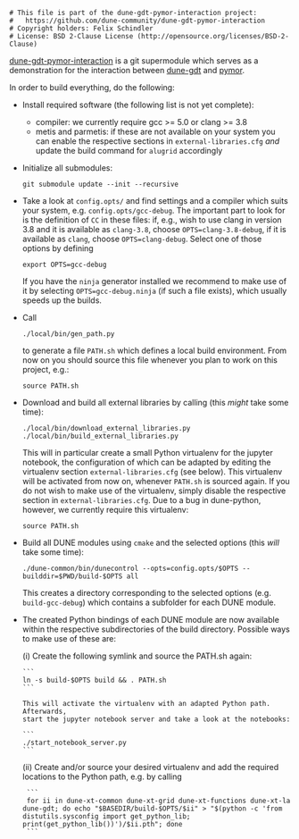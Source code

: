 ```
# This file is part of the dune-gdt-pymor-interaction project:
#   https://github.com/dune-community/dune-gdt-pymor-interaction
# Copyright holders: Felix Schindler
# License: BSD 2-Clause License (http://opensource.org/licenses/BSD-2-Clause)
```

[dune-gdt-pymor-interaction](https://github.com/dune-community/dune-gdt-pymor-interaction)
is a git supermodule which serves as a demonstration for the interaction between
[dune-gdt](https://github.com/dune-community/dune-gdt) and [pymor](http://pymor.org).

In order to build everything, do the following:

* Install required software (the following list is not yet complete):

  - compiler: we currently require gcc >= 5.0 or clang >= 3.8
  - metis and parmetis: if these are not available on your system you can enable the
    respective sections in `external-libraries.cfg` _and_ update the build command
    for `alugrid` accordingly

* Initialize all submodules:

  ```
  git submodule update --init --recursive
  ```
  
* Take a look at `config.opts/` and find settings and a compiler which suits your
  system, e.g. `config.opts/gcc-debug`. The important part to look for is the
  definition of `CC` in these files: if, e.g., wish to use clang in version 3.8 and
  it is available as `clang-3.8`, choose `OPTS=clang-3.8-debug`, if it is available
  as `clang`, choose `OPTS=clang-debug`. Select one of those options by defining
  
  ```
  export OPTS=gcc-debug
  ```

  If you have the `ninja` generator installed we recommend to make use of it by
  selecting `OPTS=gcc-debug.ninja` (if such a file exists), which usually speeds up
  the builds.
  
* Call

  ```
  ./local/bin/gen_path.py
  ```
  
  to generate a file `PATH.sh` which defines a local build environment. From now
  on you should source this file whenever you plan to work on this project, e.g.:
  
  ```
  source PATH.sh
  ```

* Download and build all external libraries by calling (this _might_ take some time):

  ```
  ./local/bin/download_external_libraries.py
  ./local/bin/build_external_libraries.py
  ```

  This will in particular create a small Python virtualenv for the jupyter notebook,
  the configuration of which can be adapted by editing the virtualenv section
  `external-libraries.cfg` (see below). This virtualenv will be activated from now on,
  whenever `PATH.sh` is sourced again. If you do not wish to make use of the virtualenv,
  simply disable the respective section in `external-libraries.cfg`. Due to a bug in
  dune-python, however, we currently require this virtualenv:

  ```
  source PATH.sh
  ```

* Build all DUNE modules using `cmake` and the selected options (this _will_ take
  some time):

  ```
  ./dune-common/bin/dunecontrol --opts=config.opts/$OPTS --builddir=$PWD/build-$OPTS all
  ```
  
  This creates a directory corresponding to the selected options
  (e.g. `build-gcc-debug`) which contains a subfolder for each DUNE module.

* The created Python bindings of each DUNE module are now available within the
  respective subdirectories of the build directory. Possible ways to make use of these are:

  (i) Create the following symlink and source the PATH.sh again:

      ```
      ln -s build-$OPTS build && . PATH.sh
      ```

      This will activate the virtualenv with an adapted Python path. Afterwards,
      start the jupyter notebook server and take a look at the notebooks:

      ```
      ./start_notebook_server.py
      ```

  (ii) Create and/or source your desired virtualenv and add the required locations to the
       Python path, e.g. by calling

       ```
       for ii in dune-xt-common dune-xt-grid dune-xt-functions dune-xt-la dune-gdt; do echo "$BASEDIR/build-$OPTS/$ii" > "$(python -c 'from distutils.sysconfig import get_python_lib; print(get_python_lib())')/$ii.pth"; done
       ```

